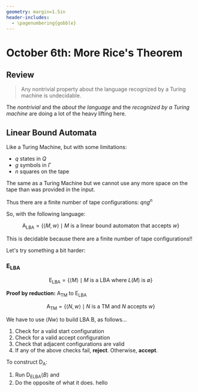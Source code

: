 ```yaml
---
geometry: margin=1.5in
header-includes:
  - \pagenumbering{gobble}
---
```


# October 6th: More Rice's Theorem

## Review

> Any nontrivial property about the language recognized by a Turing machine is undecidable.

The *nontrivial* and the *about the language* and the *recognized by a Turing machine* are doing a lot of the heavy lifting here.

## Linear Bound Automata

Like a Turing Machine, but with some limitations:

* $q$ states in $Q$
* $g$ symbols in $\Gamma$
* $n$ squares on the tape

The same as a Turing Machine but we cannot use any more space on the tape than was provided in the input.

Thus there are a finite number of tape configurations: $qng^n$

So, with the following language:

$$\text{A}_{\text{LBA}} = \{\langle M, w \rangle \mid M \text{ is a linear bound automaton that accepts } w\}$$

This is decidable because there are a finite number of tape configurations!!

Let's try something a bit harder:

### $\text{E}_{\text{LBA}}$

$$\text{E}_{\text{LBA}} = \{\langle M \rangle \mid M \text{ is a LBA where } L(M) \text{ is } \emptyset\}$$

**Proof by reduction:** $\text{A}_{\text{TM}}$ to $\text{E}_{\text{LBA}}$

$$\text{A}_{\text{TM}} = \{\langle N, w \rangle \mid N \text{ is a TM and } N \text{ accepts } w\}$$

We have to use $\langle N w \rangle$ to build LBA B, as follows...

1. Check for a valid start configuration
2. Check for a valid accept configuration
3. Check that adjacent configurations are valid
4. If any of the above checks fail, **reject**. Otherwise, **accept**.

To construct $\text{D}_{\text{A}}$:

1. Run $\text{D}_{\text{ELBA}} \langle B \rangle$ and 
2. Do the opposite of what it does. hello
